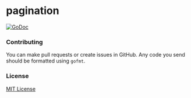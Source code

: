 
# pagination

[![GoDoc](https://godoc.org/github.com/altipla-consulting/pagination?status.svg)](https://godoc.org/github.com/altipla-consulting/pagination)


### Contributing

You can make pull requests or create issues in GitHub. Any code you send should be formatted using ```gofmt```.


### License

[MIT License](LICENSE)
